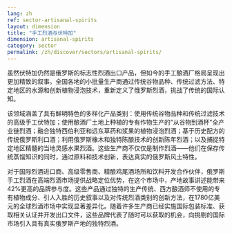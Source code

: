 ```yaml
---
lang: zh
ref: sector-artisanal-spirits
layout: dimension
title: "手工烈酒与伏特加"
dimension: artisanal-spirits
category: sector
permalink: /zh/discover/sectors/artisanal-spirits/
---
```


虽然伏特加仍然是俄罗斯的标志性烈酒出口产品，但如今的手工酿酒厂格局呈现出更加精致的叙事。全国各地的小批量生产商通过传统谷物品种、传统过滤方法、特定地区的水源和创新植物浸泡技术，重新定义了俄罗斯烈酒，挑战了传统的国际认知。

该领域涵盖了具有鲜明特色的多样化产品类别：使用传统谷物品种和传统过滤技术的高级手工伏特加；使用酿酒厂土地上种植的专有作物生产的"从谷物到酒杯"全产业链烈酒；融合独特西伯利亚和远东草药和浆果的植物浸泡烈酒；基于历史配方的传统俄罗斯利口酒；利用俄罗斯橡木和独特陈酿技术的创新陈年烈酒；以及捕捉特定地区精髓的当地灵感水果烈酒。这些生产商不仅仅是制作烈酒——他们在保存传统蒸馏知识的同时，通过原料和技术创新，表达真实的俄罗斯风土特性。

对于国际烈酒进口商、高级零售商、精酿鸡尾酒场所和饮料开发合作伙伴，俄罗斯手工烈酒在高端烈酒市场提供战略定位优势，在这个市场中，产地故事讲述能带来42%更高的品牌参与度。这些产品通过独特的生产传统、西方酿酒师不使用的专有植物成分、引人入胜的历史叙事以及对传统烈酒类别的创新方法，在1780亿美元的全球烈酒市场中实现显著差异化。随着许多生产商已经实施国际包装标准、获取相关认证并开发出口文件，这些品牌代表了随时可以获取的机会，向挑剔的国际市场引入具有真实俄罗斯产地的独特烈酒。
